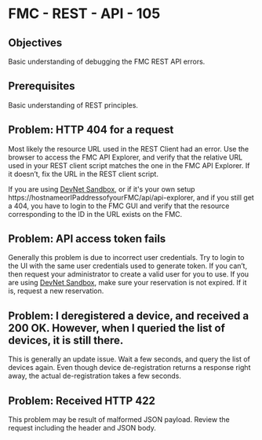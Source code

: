 # FMC - REST - API - 105

## Objectives

Basic understanding of debugging the FMC REST API errors.


## Prerequisites

Basic understanding of REST principles.


## Problem: HTTP 404 for a request
Most likely the resource URL used in the REST Client had an error. Use the browser to access the FMC API Explorer, and verify that the relative URL used in your REST client script matches the one in the FMC API Explorer. If it doesn’t, fix the URL in the REST client script. 

If you are using [DevNet Sandbox](https://fmcrestapisandbox.cisco.com/api/api-explorer), or if it's your own setup https://hostnameorIPaddressofyourFMC/api/api-explorer,
and if you still get a 404, you have to login to the FMC GUI and verify that the resource corresponding to the ID in the URL exists on the FMC.


## Problem: API access token fails
Generally this problem is due to incorrect user credentials. Try to login to the UI with the same user credentials used to generate token. If you can’t, then request your administrator to create a valid user for you to use. If you are using [DevNet Sandbox](https://fmcrestapisandbox.cisco.com/api/api-explorer/), make sure your reservation is not expired. If it is, request a new reservation.


## Problem: I deregistered a device, and received a 200 OK. However, when I queried the list of devices, it is still there.
This is generally an update issue. Wait a few seconds, and query the list of devices again. Even though device de-registration returns a response right away, the actual de-registration takes a few seconds.


## Problem: Received HTTP 422
This problem may be result of malformed JSON payload. Review the request including the header and JSON body.
